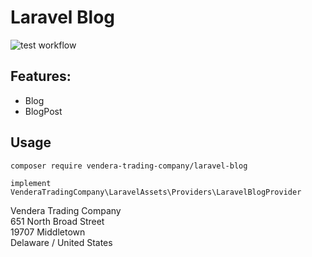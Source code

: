 # Laravel Blog

![test workflow](https://github.com/vendera-trading-company/laravel-blog/actions/workflows/test.yml/badge.svg)

## Features:
- Blog
- BlogPost

## Usage
```
composer require vendera-trading-company/laravel-blog
```

```
implement VenderaTradingCompany\LaravelAssets\Providers\LaravelBlogProvider
```

Vendera Trading Company<br>
651 North Broad Street<br>
19707 Middletown<br>
Delaware / United States